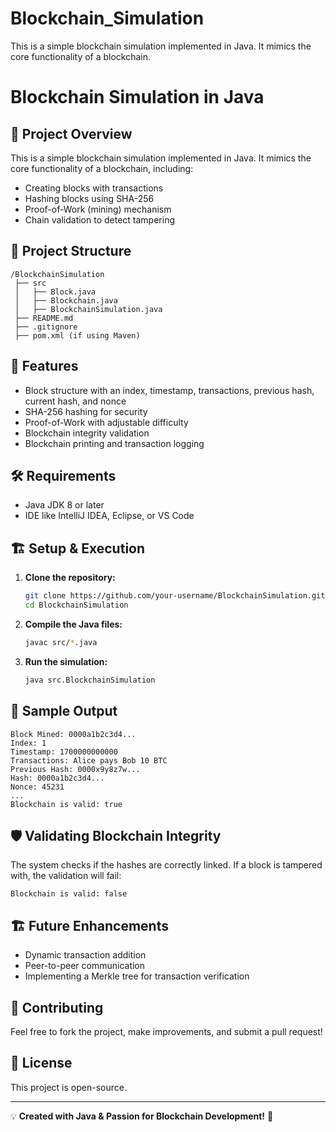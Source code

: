 # Blockchain_Simulation
This is a simple blockchain simulation implemented in Java. It mimics the core functionality of a blockchain.

# Blockchain Simulation in Java

## 📌 Project Overview

This is a simple blockchain simulation implemented in Java. It mimics the core functionality of a blockchain, including:

- Creating blocks with transactions
- Hashing blocks using SHA-256
- Proof-of-Work (mining) mechanism
- Chain validation to detect tampering

## 📂 Project Structure

```
/BlockchainSimulation
 ├── src
 │   ├── Block.java
 │   ├── Blockchain.java
 │   ├── BlockchainSimulation.java
 ├── README.md
 ├── .gitignore
 ├── pom.xml (if using Maven)
```

## 🚀 Features

- Block structure with an index, timestamp, transactions, previous hash, current hash, and nonce
- SHA-256 hashing for security
- Proof-of-Work with adjustable difficulty
- Blockchain integrity validation
- Blockchain printing and transaction logging

## 🛠️ Requirements

- Java JDK 8 or later
- IDE like IntelliJ IDEA, Eclipse, or VS Code

## 🏗️ Setup & Execution

1. **Clone the repository:**
   ```sh
   git clone https://github.com/your-username/BlockchainSimulation.git
   cd BlockchainSimulation
   ```
2. **Compile the Java files:**
   ```sh
   javac src/*.java
   ```
3. **Run the simulation:**
   ```sh
   java src.BlockchainSimulation
   ```

## 📜 Sample Output

```
Block Mined: 0000a1b2c3d4...
Index: 1
Timestamp: 1700000000000
Transactions: Alice pays Bob 10 BTC
Previous Hash: 0000x9y8z7w...
Hash: 0000a1b2c3d4...
Nonce: 45231
...
Blockchain is valid: true
```

## 🛡️ Validating Blockchain Integrity

The system checks if the hashes are correctly linked. If a block is tampered with, the validation will fail:

```
Blockchain is valid: false
```

## 🏗️ Future Enhancements

- Dynamic transaction addition
- Peer-to-peer communication
- Implementing a Merkle tree for transaction verification

## 🤝 Contributing

Feel free to fork the project, make improvements, and submit a pull request!

## 📜 License

This project is open-source.

---

💡 **Created with Java & Passion for Blockchain Development!** 🚀


